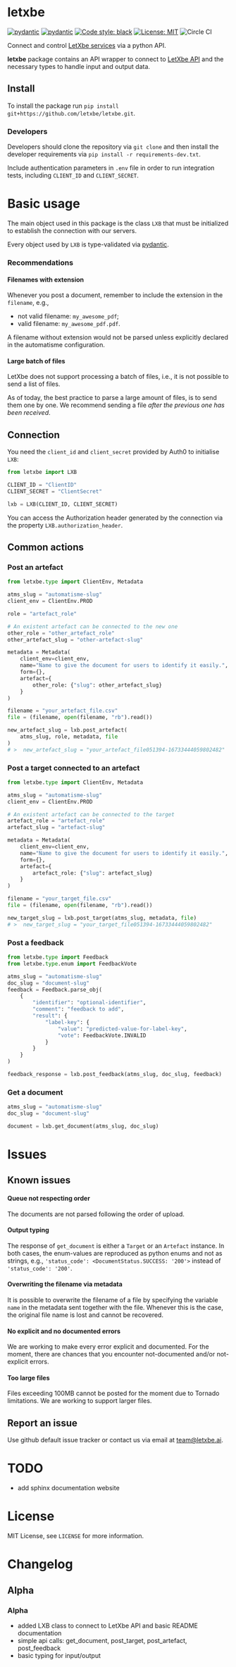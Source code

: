 # letxbe
[![pydantic](https://img.shields.io/badge/dependencies-pydantic-brightgreen)](https://pydantic-docs.helpmanual.io/)
[![pydantic](https://img.shields.io/badge/dependencies-requests-brightgreen)](https://pypi.org/project/requests)
[![Code style: black](https://img.shields.io/badge/code%20style-black-000000.svg)](https://github.com/ambv/black)
[![License: MIT](https://img.shields.io/badge/License-MIT-yellow.svg)](https://opensource.org/licenses/MIT)
![Circle CI](https://img.shields.io/circleci/build/bitbucket/onogone/letxbe?token=00601288e2fce2f6e8f35da8bcc0e154342f8eed)

Connect and control [LetXbe services](http://letxbe.ai/) via a python API.

**letxbe** package contains an API wrapper to connect to [LetXbe API](http://letxbe.ai/)
and the necessary types to handle input and output data.

## Install

To install the package run `pip install git+https://github.com/letxbe/letxbe.git`.

### Developers

Developers should clone the repository via `git clone` and then install the developer
requirements via `pip install -r requirements-dev.txt`.

Include authentication parameters in `.env` file in order to run integration tests, including `CLIENT_ID` and `CLIENT_SECRET`.

# Basic usage

The main object used in this package is the class `LXB` that must be initialized to
establish the connection with our servers.

Every object used by `LXB` is type-validated via
[pydantic](https://pydantic-docs.helpmanual.io/).

### Recommendations

#### Filenames with extension
Whenever you post a document, remember to include the extension in the `filename`, e.g.,
* not valid filename: `my_awesome_pdf`;
* valid filename: `my_awesome_pdf.pdf`.

A filename without extension would not be parsed unless explicitly declared in the
automatisme configuration.

#### Large batch of files
LetXbe does not support processing a batch of files, i.e., it is not possible to send
a list of files.

As of today, the best practice to parse a large amount of files, is to send them one
by one. We recommend sending a file *after the previous one has been received*.

## Connection
You need the `client_id` and `client_secret` provided by Auth0 to initialise `LXB`:
```python
from letxbe import LXB

CLIENT_ID = "ClientID"
CLIENT_SECRET = "ClientSecret"

lxb = LXB(CLIENT_ID, CLIENT_SECRET)
```
You can access the Authorization header generated by the connection via the 
property `LXB.authorization_header`.

## Common actions

### Post an artefact
```python
from letxbe.type import ClientEnv, Metadata

atms_slug = "automatisme-slug"
client_env = ClientEnv.PROD

role = "artefact_role"

# An existent artefact can be connected to the new one
other_role = "other_artefact_role"
other_artefact_slug = "other-artefact-slug"

metadata = Metadata(
    client_env=client_env,
    name="Name to give the document for users to identify it easily.",
    form={},
    artefact={
        other_role: {"slug": other_artefact_slug}
    }
)

filename = "your_artefact_file.csv"
file = (filename, open(filename, "rb").read())

new_artefact_slug = lxb.post_artefact(
    atms_slug, role, metadata, file
)
# >  new_artefact_slug = "your_artefact_file051394-16733444059802482"
```

### Post a target connected to an artefact
```python
from letxbe.type import ClientEnv, Metadata

atms_slug = "automatisme-slug"
client_env = ClientEnv.PROD

# An existent artefact can be connected to the target
artefact_role = "artefact_role"
artefact_slug = "artefact-slug"

metadata = Metadata(
    client_env=client_env,
    name="Name to give the document for users to identify it easily.",
    form={},
    artefact={
        artefact_role: {"slug": artefact_slug}
    }
)

filename = "your_target_file.csv"
file = (filename, open(filename, "rb").read())

new_target_slug = lxb.post_target(atms_slug, metadata, file)
# >  new_target_slug = "your_target_file051394-16733444059802482"
```

### Post a feedback
```python
from letxbe.type import Feedback
from letxbe.type.enum import FeedbackVote

atms_slug = "automatisme-slug"
doc_slug = "document-slug"
feedback = Feedback.parse_obj(
    {
        "identifier": "optional-identifier",
        "comment": "feedback to add",
        "result": {
            "label-key": {
                "value": "predicted-value-for-label-key",
                "vote": FeedbackVote.INVALID
            }
        }
    }
)

feedback_response = lxb.post_feedback(atms_slug, doc_slug, feedback)
```

### Get a document
```python
atms_slug = "automatisme-slug"
doc_slug = "document-slug"

document = lxb.get_document(atms_slug, doc_slug)
```


# Issues

## Known issues

#### Queue not respecting order
The documents are not parsed following the order of upload.

#### Output typing
The response of `get_document` is either a `Target` or an `Artefact` instance.
In both cases, the enum-values are reproduced as python enums and not as strings, e.g.,
`'status_code': <DocumentStatus.SUCCESS: '200'>` instead of `'status_code': '200'`.

#### Overwriting the filename via metadata
It is possible to overwrite the filename of a file by specifying the variable `name` in
the metadata sent together with the file. Whenever this is the case, the original
file name is lost and cannot be recovered.

#### No explicit and no documented errors
We are working to make every error explicit and documented. For the moment, there are
chances that you encounter not-documented and/or not-explicit errors.

#### Too large files
Files exceeding 100MB cannot be posted for the moment due to Tornado limitations.
We are working to support larger files.


## Report an issue

Use github default issue tracker or contact us via email at 
[team@letxbe.ai](mailto:team@letxbe.ai).

# TODO
* add sphinx documentation website

# License

MIT License, see `LICENSE` for more information.

# Changelog

## Alpha

### Alpha

* added LXB class to connect to LetXbe API and basic README documentation
* simple api calls: get_document, post_target, post_artefact, post_feedback
* basic typing for input/output
